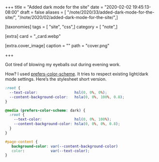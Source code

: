+++
title = "Added dark mode for the site"
date = "2020-02-02 19:45:13-08:00"
draft = false
aliases = [ "/note/2020/33/added-dark-mode-for-the-site/", "/note/2020/02/added-dark-mode-for-the-site/",]

[taxonomies]
tags = [ "site", "css",]
category = [ "note",]

[extra]
card = "_card.webp"

[extra.cover_image]
caption = ""
path = "cover.png"

+++

Got tired of blowing my eyeballs out during evening work.

How? I used
[prefers-color-scheme](https://developer.mozilla.org/en-US/search?q=prefers-color-scheme).
It tries to respect existing light/dark mode settings. Here’s the
stylesheet short version.

``` scss
:root {
  --text-color:                 hsl(0, 0%, 0%);
  --content-background-color:   hsla(0, 0%, 100%, 0.8);
}

@media (prefers-color-scheme: dark) {
  :root {
    --text-color:               hsl(0, 0%, 100%);
    --content-background-color: hsla(0, 0%, 0%, 0.8);
  }
}

#page-content {
   background-color: var(--content-background-color)
   color:            var(--text-color);
}
```